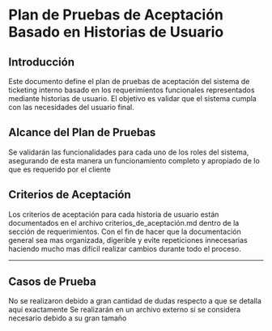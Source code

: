 # Plan de Pruebas de Aceptación Basado en Historias de Usuario

## Introducción

Este documento define el plan de pruebas de aceptación del sistema de ticketing interno
basado en los requerimientos funcionales representados mediante historias de usuario.
El objetivo es validar que el sistema cumpla con las necesidades del usuario final.

## Alcance del Plan de Pruebas

Se validarán las funcionalidades para cada uno de los roles del sistema, asegurando
de esta manera un funcionamiento completo y apropiado de lo que es requerido por
el cliente

## Criterios de Aceptación

Los criterios de aceptación para cada historia de usuario están documentados en el
archivo criterios_de_aceptación.md dentro de la sección de requerimientos.
Con el fin de hacer que la documentación general sea mas organizada, digerible y
evite repeticiones innecesarias haciendo mucho mas difícil realizar cambios durante
todo el proceso.

---

## Casos de Prueba

No se realizaron debido a gran cantidad de dudas respecto a que se detalla aquí exactamente
Se realizarán en un archivo externo si se considera necesario debido a su gran tamaño
